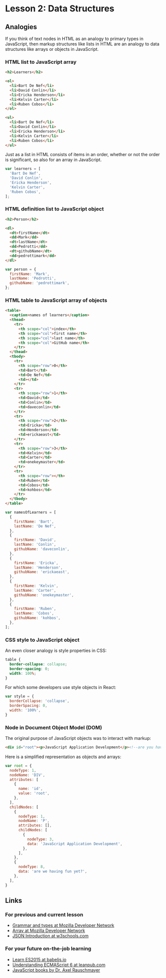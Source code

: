 # Lesson 2: Data Structures

## Analogies

If you think of text nodes in HTML as an analogy to primary types in JavaScript, then markup structures like lists in HTML are an analogy to data structures like arrays or objects in JavaScript.

### HTML list to JavaScript array

```html
<h2>Learners</h2>

<ol>
  <li>Bart De Nef</li>
  <li>David Conlin</li>
  <li>Ericka Henderson</li>
  <li>Kelvin Carter</li>
  <li>Ruben Cobos</li>
</ol>

<ul>
  <li>Bart De Nef</li>
  <li>David Conlin</li>
  <li>Ericka Henderson</li>
  <li>Kelvin Carter</li>
  <li>Ruben Cobos</li>
</ul>
```

Just as a list in HTML consists of items in an order, whether or not the order is significant, so also for an array in JavaScript.

```js
var learners = [
  'Bart De Nef',
  'David Conlin',
  'Ericka Henderson',
  'Kelvin Carter',
  'Ruben Cobos',
];
```

### HTML definition list to JavaScript object

```html
<h2>Person</h2>

<dl>
  <dt>firstName</dt>
  <dd>Mark</dd>
  <dt>lastName</dt>
  <dd>Pedrotti</dd>
  <dt>githubName</dt>
  <dd>pedrottimark</dd>
</dl>
```

```js
var person = {
  firstName: 'Mark',
  lastName: 'Pedrotti',
  githubName: 'pedrottimark',
};
```

### HTML table to JavaScript array of objects

```html
<table>
  <caption>names of learners</caption>
  <thead>
    <tr>
      <th scope="col">index</th>
      <th scope="col">first name</th>
      <th scope="col">last name</th>
      <th scope="col">GitHub name</th>
    </tr>
  </thead>
  <tbody>
    <tr>
      <th scope="row">0</th>
      <td>Bart</td>
      <td>De Nef</td>
      <td></td>
    </tr>
    <tr>
      <th scope="row">1</th>
      <td>David</td>
      <td>Conlin</td>
      <td>daveconlin</td>
    </tr>
    <tr>
      <th scope="row">2</th>
      <td>Ericka</td>
      <td>Henderson</td>
      <td>erickaeast</td>
    </tr>
    <tr>
      <th scope="row">3</th>
      <td>Kelvin</td>
      <td>Carter</td>
      <td>onekeymaster</td>
    </tr>
    <tr>
      <th scope="row"></th>
      <td>Ruben</td>
      <td>Cobos</td>
      <td>kohbos</td>
    </tr>
  </tbody>
</table>
```

```js
var namesOfLearners = [
  {
    firstName: 'Bart',
    lastName: 'De Nef',
  },
  {
    firstName: 'David',
    lastName: 'Conlin',
    githubName: 'daveconlin',
  },
  {
    firstName: 'Ericka',
    lastName: 'Henderson',
    githubName: 'erickaeast',
  },
  {
    firstName: 'Kelvin',
    lastName: 'Carter',
    githubName: 'onekeymaster',
  },
  {
    firstName: 'Ruben',
    lastName: 'Cobos',
    githubName: 'kohbos',
  },
];
```

### CSS style to JavaScript object

An even closer analogy is style properties in CSS:

```css
table {
  border-collapse: collapse;
  border-spacing: 0;
  width: 100%;
}
```

For which some developers use style objects in React:

```js
var style = {
  borderCollapse: 'collapse',
  borderSpacing: 0,
  width: '100%',
}
```

### Node in Document Object Model (DOM)

The original purpose of JavaScript objects was to interact with markup:

```html
<div id="root"><p>JavaScript Application Development</p><!--are you having fun yet?--></div>
```

Here is a simplified representation as objects and arrays:

```js
var root = {
  nodeType: 1,
  nodeName: 'DIV',
  attributes: [
    {
      name: 'id',
      value: 'root',
    },
  ],
  childNodes: [
    {
      nodeType: 1,
      nodeName: 'P',
      attributes: [],
      childNodes: [
        {
          nodeType: 3,
          data: 'JavaScript Application Development',
        },
      ],
    },
    {
      nodeType: 8,
      data: 'are we having fun yet?',
    },
  ],
}
```

## Links

### For previous and current lesson

* [Grammar and types at Mozilla Developer Network](https://developer.mozilla.org/en-US/docs/Web/JavaScript/Guide/Grammar_and_types)
* [Array at Mozilla Developer Network](https://developer.mozilla.org/en-US/docs/Web/JavaScript/Reference/Global_Objects/Array)
* [JSON Introduction at w3schools.com](https://www.w3schools.com/js/js_json_intro.asp)

### For your future on-the-job learning

* [Learn ES2015 at babeljs.io](https://babeljs.io/learn-es2015/)
* [Understanding ECMAScript 6 at leanpub.com](https://leanpub.com/understandinges6)
* [JavaScript books by Dr. Axel Rauschmayer](http://exploringjs.com/)
